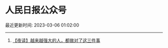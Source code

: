 # 人民日报公众号

最近更新时间: 2023-03-06 01:02:00

--- 
1. [【夜读】越来越强大的人，都做对了这三件事](https://mp.weixin.qq.com/s/ss2O1oLqkX5EP5vqRe8yCw) 
